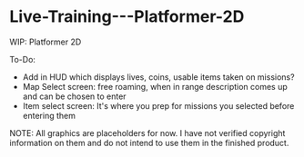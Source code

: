 # Live-Training---Platformer-2D
WIP: Platformer 2D


To-Do:

- Add in HUD which displays lives, coins, usable items taken on missions?
- Map Select screen: free roaming, when in range description comes up and can be chosen to enter
- Item select screen: It's where you prep for missions you selected before entering them

NOTE: All graphics are placeholders for now.  I have not verified copyright information on them and do not intend to use them in the finished product.
